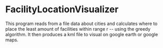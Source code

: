 # FacilityLocationVisualizer
This program reads from a file data about cities and calculates where to place the least amount of facilities within range r -- using the greedy algorithm. It then produces a kml file to visual on google earth or google maps.
